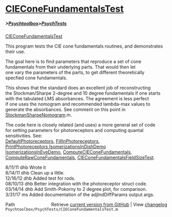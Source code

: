 # [CIEConeFundamentalsTest](CIEConeFundamentalsTest)
##### >[Psychtoolbox](Psychtoolbox)>[PsychTests](PsychTests)

[CIEConeFundamentalsTest](CIEConeFundamentalsTest)  
  
This program tests the CIE cone fundamentals routines, and demonstrates their use.  
  
The goal here is to find parameters that reproduce a set of cone  
fundamentals from their underlying parts.  That would then let  
one vary the parameters of the parts, to get different theoretically  
specfied cone fundamentals.  
  
This shows that the standard does an excellent job of reconstructing  
the Stockman/Sharpe 2-degree and 10 degree fundamentals if one starts  
with the tabulated LMS absorbances.  The agreement is less perfect  
if one uses the nomogram and recommended lambda-max values to  
generate the absorbances.  See comment on this point in  
[StockmanSharpeNomogram](StockmanSharpeNomogram).m.  
  
The code here is closely related (and uses) a more general set of code  
for setting parameters for photoreceptors and computing quantal  
sensitivities. See:  
   [DefaultPhotoreceptors](DefaultPhotoreceptors), [FillInPhotoreceptors](FillInPhotoreceptors), [PrintPhotoreceptors](PrintPhotoreceptors),[IsomerizationsInDishDemo](IsomerizationsInDishDemo)  
   [IsomerizationsInEyeDemo](IsomerizationsInEyeDemo), [ComputeCIEConeFundamentals](ComputeCIEConeFundamentals),  
   [ComputeRawConeFundamentals](ComputeRawConeFundamentals), [CIEConeFundamentalsFieldSizeTest](CIEConeFundamentalsFieldSizeTest).  
  
8/11/11  dhb  Wrote it  
8/14/11  dhb  Clean up a little.  
12/16/12 dhb  Added test for rods.  
08/10/13 dhb  Better integration with the photoreceptor struct code.  
03/14/14 dhb  Add Smith-Pokorny to 2 degree plot, for comparison.  
3/31/17  ms   Added documentation of the adjIndDiffParams output args.  




<div class="code_header" style="text-align:right;">
  <span style="float:left;">Path&nbsp;&nbsp;</span> <span class="counter">Retrieve <a href=
  "https://raw.github.com/Psychtoolbox-3/Psychtoolbox-3/beta/Psychtoolbox/PsychTests/CIEConeFundamentalsTest.m">current version from GitHub</a> | View <a href=
  "https://github.com/Psychtoolbox-3/Psychtoolbox-3/commits/beta/Psychtoolbox/PsychTests/CIEConeFundamentalsTest.m">changelog</a></span>
</div>
<div class="code">
  <code>Psychtoolbox/PsychTests/CIEConeFundamentalsTest.m</code>
</div>

